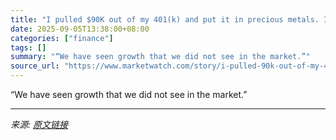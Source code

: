 ```yaml
---
title: "I pulled $90K out of my 401(k) and put it in precious metals. Is this the best way to save for retirement?"
date: 2025-09-05T13:38:00+08:00
categories: ["finance"]
tags: []
summary: "“We have seen growth that we did not see in the market.”"
source_url: "https://www.marketwatch.com/story/i-pulled-90k-out-of-my-401-k-and-put-it-in-precious-metals-is-this-the-best-way-to-save-for-retirement-8fb7eac8?mod=mw_rss_topstories"
---
```


“We have seen growth that we did not see in the market.”

---

*来源: [原文链接](https://www.marketwatch.com/story/i-pulled-90k-out-of-my-401-k-and-put-it-in-precious-metals-is-this-the-best-way-to-save-for-retirement-8fb7eac8?mod=mw_rss_topstories)*
